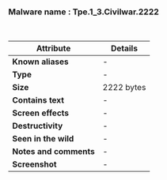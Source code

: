 <h3>Malware name	: Tpe.1_3.Civilwar.2222 </h3><br>

| **Attribute**          | **Details** |
|------------------------|------------|
| **Known aliases**      | - |
| **Type**              | - |
| **Size** | 2222 bytes |
| **Contains text**     | - |
| **Screen effects**    | - |
| **Destructivity**     | - |
| **Seen in the wild**  | - |
| **Notes and comments** | - |
| **Screenshot** | - |








